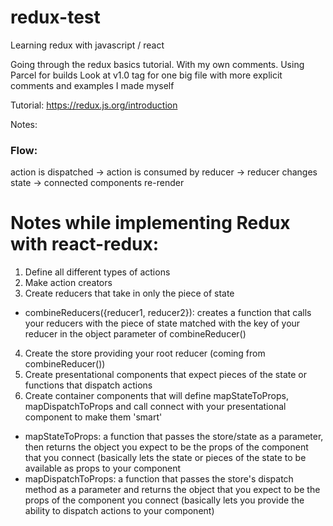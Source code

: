 # redux-test
Learning redux with javascript / react

Going through the redux basics tutorial. With my own comments. Using Parcel for builds
Look at v1.0 tag for one big file with more explicit comments and examples I made myself

Tutorial: https://redux.js.org/introduction

Notes:

<h3>Flow:</h3>
action is dispatched -> action is consumed by reducer -> reducer changes state -> connected components re-render



<h1>Notes while implementing Redux with react-redux:</h1>

1. Define all different types of actions
2. Make action creators
3. Create reducers that take in only the piece of state
- combineReducers({reducer1, reducer2}): creates a function that calls your reducers with the piece of state matched with the key of your reducer in the object parameter of combineReducer()
4. Create the store providing your root reducer (coming from combineReducer())
5. Create presentational components that expect pieces of the state or functions that dispatch actions
6. Create container components that will define mapStateToProps, mapDispatchToProps and call connect with your presentational component to make them 'smart'
- mapStateToProps: a function that passes the store/state as a parameter, then returns the object you expect to be the props of the component that you connect (basically lets the state or pieces of the state to be available as props to your component
- mapDispatchToProps: a function that passes the store's dispatch method as a parameter and returns the object that you expect to be the props of the component you connect (basically lets you provide the ability to dispatch actions to your component)


